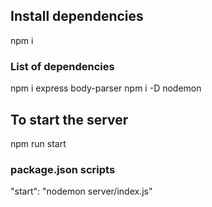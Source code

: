 ## Install dependencies
npm i

### List of dependencies
npm i express body-parser
npm i -D nodemon

## To start the server
npm run start

### package.json scripts ###
"start": "nodemon server/index.js"